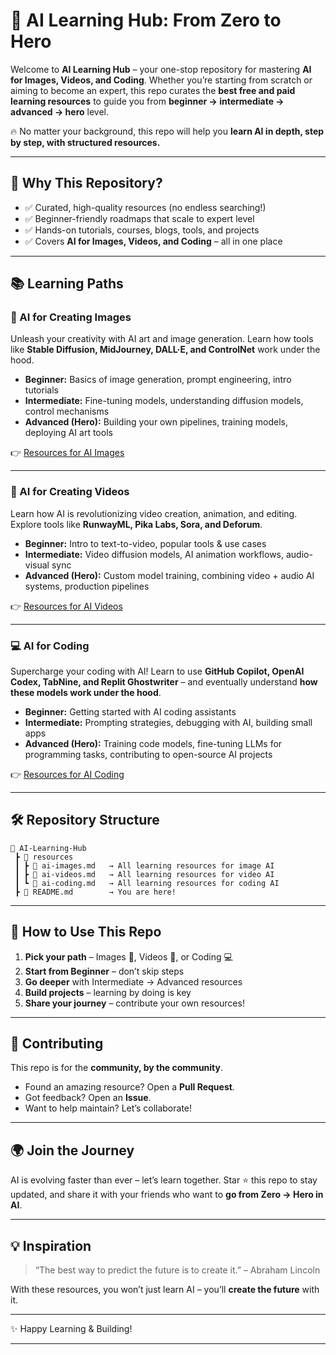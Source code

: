 # 🚀 AI Learning Hub: From Zero to Hero

Welcome to **AI Learning Hub** – your one-stop repository for mastering **AI for Images, Videos, and Coding**.
Whether you’re starting from scratch or aiming to become an expert, this repo curates the **best free and paid learning resources** to guide you from **beginner → intermediate → advanced → hero** level.

🔥 No matter your background, this repo will help you **learn AI in depth, step by step, with structured resources.**

---

## 🌟 Why This Repository?

* ✅ Curated, high-quality resources (no endless searching!)
* ✅ Beginner-friendly roadmaps that scale to expert level
* ✅ Hands-on tutorials, courses, blogs, tools, and projects
* ✅ Covers **AI for Images, Videos, and Coding** – all in one place

---

## 📚 Learning Paths

### 🎨 AI for Creating Images

Unleash your creativity with AI art and image generation. Learn how tools like **Stable Diffusion, MidJourney, DALL·E, and ControlNet** work under the hood.

* **Beginner:** Basics of image generation, prompt engineering, intro tutorials
* **Intermediate:** Fine-tuning models, understanding diffusion models, control mechanisms
* **Advanced (Hero):** Building your own pipelines, training models, deploying AI art tools

👉 [Resources for AI Images](resources/ai-images.md)

---

### 🎥 AI for Creating Videos

Learn how AI is revolutionizing video creation, animation, and editing. Explore tools like **RunwayML, Pika Labs, Sora, and Deforum**.

* **Beginner:** Intro to text-to-video, popular tools & use cases
* **Intermediate:** Video diffusion models, AI animation workflows, audio-visual sync
* **Advanced (Hero):** Custom model training, combining video + audio AI systems, production pipelines

👉 [Resources for AI Videos](resources/ai-videos.md)

---

### 💻 AI for Coding

Supercharge your coding with AI! Learn to use **GitHub Copilot, OpenAI Codex, TabNine, and Replit Ghostwriter** – and eventually understand **how these models work under the hood**.

* **Beginner:** Getting started with AI coding assistants
* **Intermediate:** Prompting strategies, debugging with AI, building small apps
* **Advanced (Hero):** Training code models, fine-tuning LLMs for programming tasks, contributing to open-source AI projects

👉 [Resources for AI Coding](resources/ai-coding.md)

---

## 🛠️ Repository Structure

```
📂 AI-Learning-Hub
 ┣ 📂 resources
 ┃ ┣ 📜 ai-images.md   → All learning resources for image AI
 ┃ ┣ 📜 ai-videos.md   → All learning resources for video AI
 ┃ ┗ 📜 ai-coding.md   → All learning resources for coding AI
 ┣ 📜 README.md        → You are here!
```

---

## 🚀 How to Use This Repo

1. **Pick your path** – Images 🎨, Videos 🎥, or Coding 💻
2. **Start from Beginner** – don’t skip steps
3. **Go deeper** with Intermediate → Advanced resources
4. **Build projects** – learning by doing is key
5. **Share your journey** – contribute your own resources!

---

## 🤝 Contributing

This repo is for the **community, by the community**.

* Found an amazing resource? Open a **Pull Request**.
* Got feedback? Open an **Issue**.
* Want to help maintain? Let’s collaborate!


---

## 🌍 Join the Journey

AI is evolving faster than ever – let’s learn together.
Star ⭐ this repo to stay updated, and share it with your friends who want to **go from Zero → Hero in AI**.

---

## 💡 Inspiration

> “The best way to predict the future is to create it.” – Abraham Lincoln

With these resources, you won’t just learn AI – you’ll **create the future** with it.

---

✨ Happy Learning & Building!

---


